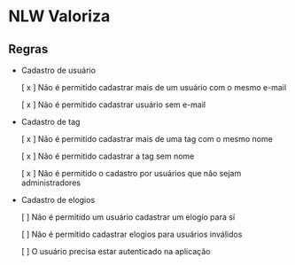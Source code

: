 # NLW Valoriza

## Regras

- Cadastro de usuário

    [ x ] Não é permitido cadastrar mais de um usuário com o mesmo e-mail

    [ x ] Não é permitido cadastrar usuário sem e-mail

- Cadastro de tag

    [ x ] Não é permitido cadastrar mais de uma tag com o mesmo nome

    [ x ] Não é permitido cadastrar a tag sem nome

    [ x ] Não é permitido o cadastro por usuários que não sejam administradores

- Cadastro de elogios

    [ ] Não é permitido um usuário cadastrar um elogio para sí

    [ ] Não é permitido cadastrar elogios para usuários inválidos

    [ ] O usuário precisa estar autenticado na aplicação